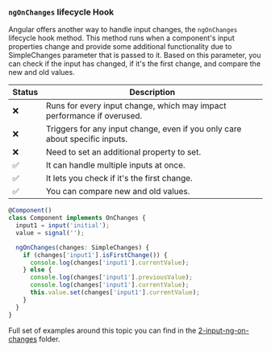 ### `ngOnChanges` lifecycle Hook

Angular offers another way to handle input changes, the `ngOnChanges` 
lifecycle hook method. This method runs when a component's input 
properties change and provide some additional functionality due to SimpleChanges
parameter that is passed to it. Based on this parameter, you can check if
the input has changed, if it's the first change, and compare the new and old values.

| Status | Description                                                                 |
|--------|-----------------------------------------------------------------------------|
| ❌ | Runs for every input change, which may impact performance if overused.      |
| ❌ | Triggers for any input change, even if you only care about specific inputs. |
| ❌ | Need to set an additional property to set.                                  |
| ✅ | It can handle multiple inputs at once.                                      |
| ✅ | It lets you check if it's the first change.                                 | |
| ✅ | You can compare new and old values.                                         | |

```typescript 
@Component()
class Component implements OnChanges {
  input1 = input('initial');
  value = signal('');

  ngOnChanges(changes: SimpleChanges) {
    if (changes['input1'].isFirstChange()) {
      console.log(changes['input1'].currentValue);
    } else {
      console.log(changes['input1'].previousValue);
      console.log(changes['input1'].currentValue);
      this.value.set(changes['input1'].currentValue);
    }
  }
}
```

Full set of examples around this topic you can find in the [2-input-ng-on-changes](https://github.com/michalgrzegorczyk-dev/angular-component-communication/tree/master/src/app/2-input-ng-on-changes) folder.
